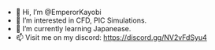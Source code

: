 - 👋 Hi, I’m @EmperorKayobi
- 👀 I’m interested in CFD, PIC Simulations. 
- 🌱 I’m currently learning Japanease.
- 📫 Visit me on my discord: https://discord.gg/NV2vFdSyu4

<!---
EmperorKayobi/EmperorKayobi is a ✨ special ✨ repository because its `README.md` (this file) appears on your GitHub profile.
You can click the Preview link to take a look at your changes.
--->
